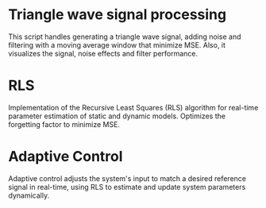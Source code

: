 # Triangle wave signal processing
This script handles generating a triangle wave signal, adding noise and filtering with a moving average window that minimize MSE. Also, it visualizes the signal, noise effects and filter performance.

# RLS
Implementation of the Recursive Least Squares (RLS) algorithm for real-time parameter estimation of static and dynamic models. Optimizes the forgetting factor to minimize MSE.

# Adaptive Control
Adaptive control adjusts the system's input to match a desired reference signal in real-time, using RLS to estimate and update system parameters dynamically.